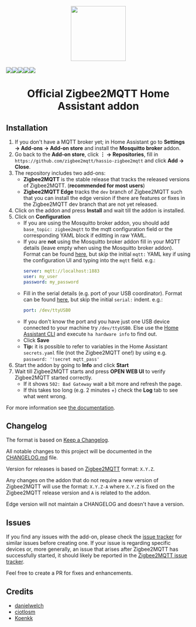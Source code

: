 <div align="center">
    <a href="https://github.com/zigbee2mqtt/hassio-zigbee2mqtt">
        <img width="150" height="150" src="zigbee2mqtt/logo.png">
    </a>
    <br>
    <br>
    <div style="display: flex;">
        <a href="https://github.com/zigbee2mqtt/hassio-zigbee2mqtt/actions?query=workflow%3ACI">
            <img src="https://github.com/zigbee2mqtt/hassio-zigbee2mqtt/workflows/CI/badge.svg">
        </a>
        <a href="https://github.com/zigbee2mqtt/hassio-zigbee2mqtt/releases">
            <img src="https://img.shields.io/github/release/zigbee2mqtt/hassio-zigbee2mqtt.svg">
        </a>
        <a href="https://github.com/zigbee2mqtt/hassio-zigbee2mqtt/stargazers">
            <img src="https://img.shields.io/github/stars/zigbee2mqtt/hassio-zigbee2mqtt.svg">
        </a>
        <a href="https://discord.gg/dadfWYE">
            <img src="https://img.shields.io/discord/556563650429583360.svg">
        </a>
        <a href="http://zigbee2mqtt.discourse.group/">
            <img src="https://img.shields.io/discourse/https/zigbee2mqtt.discourse.group/status.svg">
        </a>
    </div>
    <h1>Official Zigbee2MQTT Home Assistant addon</h1>
</div>

## Installation
1. If you don't have a MQTT broker yet; in Home Assistant go to **Settings → Add-ons → Add-on store** and install the **Mosquitto broker** addon.
1. Go back to the **Add-on store**, click **⋮ → Repositories**, fill in</br>  `https://github.com/zigbee2mqtt/hassio-zigbee2mqtt` and click **Add → Close**.
1. The repository includes two add-ons:
    - **Zigbee2MQTT** is the stable release that tracks the released versions of Zigbee2MQTT. (**recommended for most users**)
    - **Zigbee2MQTT Edge** tracks the `dev` branch of Zigbee2MQTT such that you can install the edge version if there are features or fixes in the Zigbee2MQTT dev branch that are not yet released.
1. Click on the addon and press **Install** and wait till the addon is installed.
1. Click on **Configuration**
    - If you are using the Mosquitto broker addon, you should add `base_topic: zigbee2mqtt` to the mqtt configuration field or the corresponding YAML block if editting in raw YAML.
    - If you are **not** using the Mosquitto broker addon fill in your MQTT details (leave empty when using the Mosquitto broker addon). Format can be found [here](https://www.zigbee2mqtt.io/guide/configuration/mqtt.html#server-connection), but skip the initial `mqtt:` YAML key if using the configuration UI and typing into the `mqtt` field. e.g.: <br>
        ```yaml
        server: mqtt://localhost:1883
        user: my_user
        password: my_password
        ```
    - Fill in the serial details (e.g. port of your USB coordinator). Format can be found [here](https://www.zigbee2mqtt.io/guide/configuration/adapter-settings.html#adapter-settings), but skip the initial `serial:` indent. e.g.: <br>
        ```yaml
        port: /dev/ttyUSB0
        ```
    - If you don't know the port and you have just one USB device connected to your machine try `/dev/ttyUSB0`. Else use the [Home Assistant CLI](https://www.home-assistant.io/common-tasks/os#home-assistant-via-the-command-line) and execute `ha hardware info` to find out. 
    - Click **Save**
    - **Tip:** it is possible to refer to variables in the Home Assistant `secrets.yaml` file (not the Zigbee2MQTT one!) by using e.g. `password: '!secret mqtt_pass'`
1. Start the addon by going to **Info** and click **Start**
1. Wait till Zigbee2MQTT starts and press **OPEN WEB UI** to verify Zigbee2MQTT started correctly.
    - If it shows `502: Bad Gateway` wait a bit more and refresh the page.
    - If this takes too long (e.g. 2 minutes +) check the **Log** tab to see what went wrong.

For more information see [the documentation](https://github.com/zigbee2mqtt/hassio-zigbee2mqtt/blob/master/zigbee2mqtt/DOCS.md).

## Changelog
The format is based on [Keep a Changelog](http://keepachangelog.com/en/1.0.0/).

All notable changes to this project will be documented in the [CHANGELOG.md](zigbee2mqtt/CHANGELOG.md) file.

Version for releases is based on [Zigbee2MQTT](https://github.com/Koenkk/zigbee2mqtt) format: `X.Y.Z`.

Any changes on the addon that do not require a new version of Zigbee2MQTT will use the format: `X.Y.Z-A` where `X.Y.Z` is fixed on the Zigbee2MQTT release version and `A` is related to the addon.

Edge version will not maintain a CHANGELOG and doesn't have a version.

## Issues
If you find any issues with the add-on, please check the [issue tracker](https://github.com/zigbee2mqtt/hassio-zigbee2mqtt/issues) for similar issues before creating one. If your issue is regarding specific devices or, more generally, an issue that arises after Zigbee2MQTT has successfully started, it should likely be reported in the [Zigbee2MQTT issue tracker](https://github.com/Koenkk/zigbee2mqtt/issues).

Feel free to create a PR for fixes and enhancements. 

## Credits
- [danielwelch](https://github.com/danielwelch)
- [ciotlosm](https://github.com/ciotlosm)
- [Koenkk](https://github.com/Koenkk)
